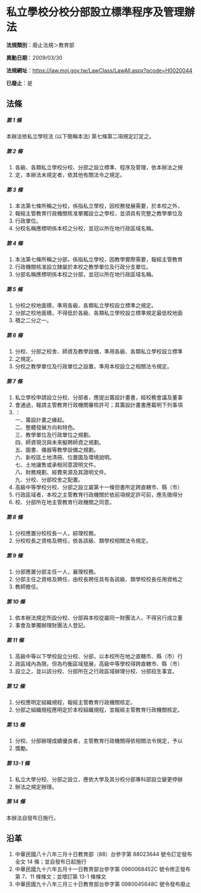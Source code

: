 # 私立學校分校分部設立標準程序及管理辦法

**法規類別**：廢止法規＞教育部

**異動日期**：2009/03/30  

**法規網址**：https://law.moj.gov.tw/LawClass/LawAll.aspx?pcode=H0020044

**已廢止**：是



## 法條
##### 第 1 條
本辦法依私立學校法 (以下簡稱本法) 第七條第二項規定訂定之。

##### 第 2 條
1. 各級、各類私立學校分校、分部之設立標準、程序及管理，依本辦法之規
1. 定，本辦法未規定者，依其他有關法令之規定。

##### 第 3 條
1. 本法第七條所稱之分校，係指私立學校，因校務發展需要，於本校之外，
1. 報經主管教育行政機關核准單獨設立之學校，並須具有完整之教學單位及
1. 行政單位。
1. 分校名稱應標明係本校之分校，並冠以所在地行政區域名稱。

##### 第 4 條
1. 本法第七條所稱之分部，係指私立學校，因教學實際需要，報經主管教育
1. 行政機關核准設立隸屬於本校之教學單位及行政分支單位。
1. 分部名稱應標明係本校之分部，並冠以所在地行政區域名稱。

##### 第 5 條
1. 分校之校地面積，準用各級、各類私立學校設立標準之規定。
1. 分部之校地面積，不得低於各級、各類私立學校設立標準規定最低校地面
1. 積之二分之一。

##### 第 6 條
1. 分校、分部之校舍、師資及教學設備，準用各級、各類私立學校設立標準
1. 之規定。
1. 分校之教學單位及行政單位之設置，準用本校設立之相關法令規定。

##### 第 7 條
1. 私立學校申請設立分校、分部者，應提出籌設計畫書，經校務會議及董事
1. 會通過，報請主管教育行政機關審核許可；其籌設計畫書應載明下列事項
1. ：  
一、籌設計畫之緣起。  
二、整體發展方向和特色。  
三、教學單位及行政單位之規劃。  
四、師資現況與未來擬聘師資之規劃。  
五、圖書、儀器等教學設備之規劃。  
六、新校區土地清冊、位置圖及環境說明。  
七、土地讓售或承租同意證明文件。  
八、財務規劃、經費來源及其證明文件。  
九、分校、分部校舍之配置。
1. 高級中等學校分校、分部之設立屬第十一條但書所定跨直轄市、縣（市）
1. 行政區域者，本校之主管教育行政機關於依前項規定許可前，應先徵得分
1. 校、分部所在地主管教育行政機關之同意。

##### 第 8 條
1. 分校應置分校校長一人，綜理校務。
1. 分校校長之資格及聘任，依各該級、類學校相關法令規定。

##### 第 9 條
1. 分部應置分部主任一人，襄理校務。
1. 分部主任之資格及聘任，由校長聘任具有各該級、類學校校長任用資格之
1. 教師擔任。

##### 第 10 條
1. 依本辦法規定所設分校、分部與本校從屬同一財團法人，不得另行成立董
1. 事會及單獨辦理財團法人登記。

##### 第 11 條
1. 高級中等以下學校設立分校、分部，以本校所在地之直轄市、縣（市）行
1. 政區域內為限。但為均衡區域發展，高級中等學校得跨直轄市、縣（市）
1. 設立之，並以該分校、分部所在之行政區域辦理分校、分部招生事宜。

##### 第 12 條
1. 分校應明定組織規程，報經主管教育行政機關核定。
1. 分部之組織規程應明定於本校組織規程，並報經主管教育行政機關核定。

##### 第 13 條
1. 分校、分部辦理成績優良者，主管教育行政機關得依相關法令規定，予以
1. 獎勵。

##### 第 13-1 條
1. 私立大學分校、分部之設立，應依大學及其分校分部專科部設立變更停辦
1. 辦法之規定辦理。

##### 第 14 條
本辦法自發布日施行。

## 沿革
1. 中華民國八十八年三月十日教育部（88）台參字第 88023644 號令訂定發布全文 14 條；並自發布日起施行
1. 中華民國九十六年五月十一日教育部台參字第 0960068452C  號令修正發布第 7、11  條條文；並增訂第 13-1 條條文
1. 中華民國九十八年三月三十日教育部台參字第 0980045648C  號令發布廢止

